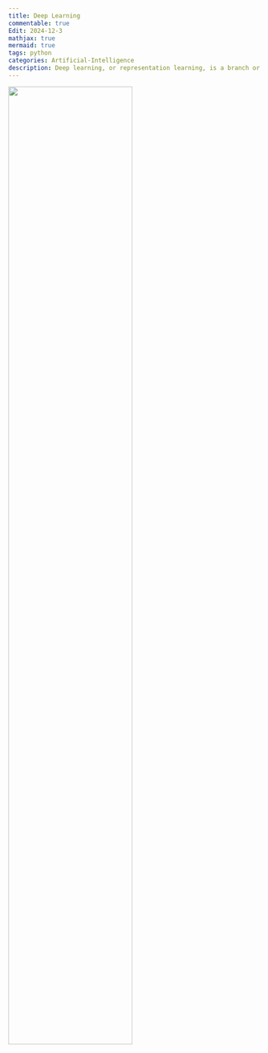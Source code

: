 ```yaml
---
title: Deep Learning
commentable: true
Edit: 2024-12-3
mathjax: true
mermaid: true
tags: python
categories: Artificial-Intelligence
description: Deep learning, or representation learning, is a branch or subfield of machine learning.
---
```


<img src="https://ssskz.github.io/materials/DL/DL_ML.png" width="70%">